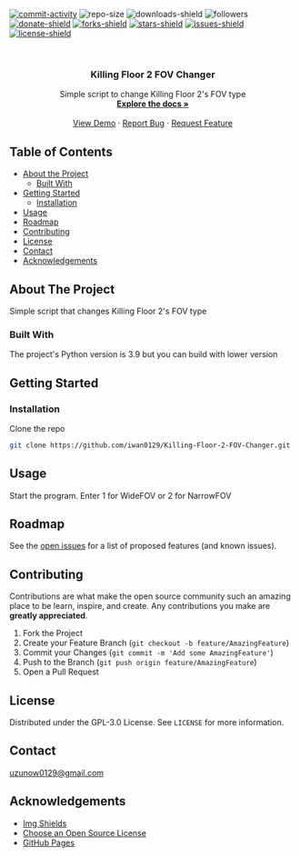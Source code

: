 [![commit-activity]][commit-url]
![repo-size]
![downloads-shield]
![followers]
[![donate-shield]][donate-url]
[![forks-shield]][forks-url]
[![stars-shield]][stars-url]
[![issues-shield]][issues-url]
[![license-shield]][license-url]


<!-- PROJECT LOGO -->
<br />
<p align="center">
  <!--
  <a href="https://github.com/iwan0129/Killing-Floor-2-FOV-Changer">
    <img src="images/logo.png" alt="Logo" width="80" height="80">
  </a>
  -->
  
  <h3 align="center">Killing Floor 2 FOV Changer</h3>

  <p align="center">
    Simple script to change Killing Floor 2's FOV type
    <br />
    <a href="https://github.com/iwan0129/Killing-Floor-2-FOV-Changer"><strong>Explore the docs »</strong></a>
    <br />
    <br />
    <a href="https://github.com/iwan0129/Killing-Floor-2-FOV-Changer">View Demo</a>
    ·
    <a href="https://github.com/iwan0129/Killing-Floor-2-FOV-Changer/issues">Report Bug</a>
    ·
    <a href="https://github.com/iwan0129/Killing-Floor-2-FOV-Changer/issues">Request Feature</a>
  </p>
</p>


## Table of Contents

* [About the Project](#about-the-project)
  * [Built With](#built-with)
* [Getting Started](#getting-started)
  <!--* [Prerequisites](#prerequisites)-->
  * [Installation](#installation)
* [Usage](#usage)
* [Roadmap](#roadmap)
* [Contributing](#contributing)
* [License](#license)
* [Contact](#contact)
* [Acknowledgements](#acknowledgements)

## About The Project

<!-- [![Product Name Screen Shot][product-screenshot]](https://example.com) -->

Simple script that changes Killing Floor 2's FOV type

### Built With
The project's Python version is 3.9 but you can build with lower version

## Getting Started

<!-- ### Prerequisites

This is an example of how to list things you need to use the software and how to install them.
* npm
```sh
npm install npm@latest -g
```
-->
### Installation

Clone the repo
```sh
git clone https://github.com/iwan0129/Killing-Floor-2-FOV-Changer.git
```

## Usage

Start the program. Enter 1 for WideFOV or 2 for NarrowFOV

## Roadmap

See the [open issues](https://github.com/iwan0129/Killing-Floor-2-FOV-Changer/issues) for a list of proposed features (and known issues).

## Contributing

Contributions are what make the open source community such an amazing place to be learn, inspire, and create. Any contributions you make are **greatly appreciated**.

1. Fork the Project
2. Create your Feature Branch (`git checkout -b feature/AmazingFeature`)
3. Commit your Changes (`git commit -m 'Add some AmazingFeature'`)
4. Push to the Branch (`git push origin feature/AmazingFeature`)
5. Open a Pull Request

## License

Distributed under the GPL-3.0 License. See `LICENSE` for more information.

## Contact

uzunow0129@gmail.com

## Acknowledgements
* [Img Shields](https://shields.io)
* [Choose an Open Source License](https://choosealicense.com)
* [GitHub Pages](https://pages.github.com)


[contributors-shield]: https://img.shields.io/github/contributors/iwan0129/Killing-Floor-2-FOV-Changer.svg?style=for-the-badge
[contributors-url]: https://github.com/iwan0129/Killing-Floor-2-FOV-Changer/graphs/contributors
[forks-shield]: https://img.shields.io/github/forks/iwan0129/Killing-Floor-2-FOV-Changer.svg?style=for-the-badge
[forks-url]: https://github.com/iwan0129/Killing-Floor-2-FOV-Changer/network/members
[stars-shield]: https://img.shields.io/github/stars/iwan0129/Killing-Floor-2-FOV-Changer.svg?style=for-the-badge
[stars-url]: https://github.com/iwan0129/Killing-Floor-2-FOV-Changer/stargazers
[issues-shield]: https://img.shields.io/github/issues/iwan0129/Killing-Floor-2-FOV-Changer.svg?style=for-the-badge
[issues-url]: https://github.com/iwan0129/Killing-Floor-2-FOV-Changer/issues
[license-shield]: https://img.shields.io/github/license/iwan0129/Killing-Floor-2-FOV-Changer.svg?style=for-the-badge
[license-url]: https://github.com/iwan0129/Killing-Floor-2-FOV-Changer/blob/master/LICENSE
[product-screenshot]: images/screenshot.png
[repo-size]: https://img.shields.io/github/repo-size/iwan0129/Killing-Floor-2-FOV-Changer.svg?label=repository%20size&style=for-the-badge
[commit-activity]: https://img.shields.io/github/commit-activity/m/iwan0129/Killing-Floor-2-FOV-Changer.svg?style=for-the-badge
[commit-url]: https://github.com/iwan0129/Killing-Floor-2-FOV-Changer/commits/master
[followers]: https://img.shields.io/github/followers/iwan0129?style=for-the-badge
[donate-shield]: https://img.shields.io/badge/DONATE--informational?style=for-the-badge
[donate-url]: https://paypal.me/iwan0129?locale.x=en_US
[downloads-shield]: https://img.shields.io/github/downloads/iwan0129/Killing-Floor-2-FOV-Changer/total.svg?style=for-the-badge

